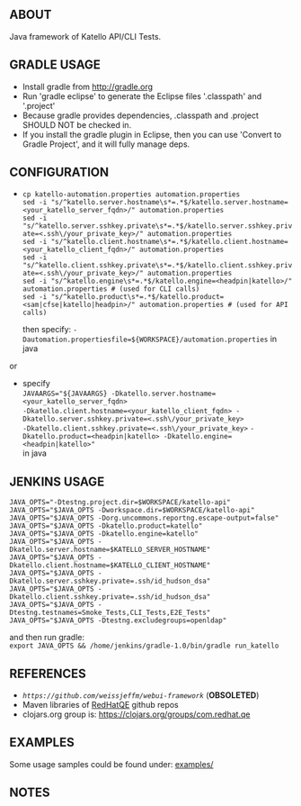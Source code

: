 ## ABOUT
Java framework of Katello API/CLI Tests.

## GRADLE USAGE
* Install gradle from http://gradle.org
* Run 'gradle eclipse' to generate the Eclipse files '.classpath' and '.project'
* Because gradle provides dependencies, .classpath and .project SHOULD NOT be checked in.
* If you install the gradle plugin in Eclipse, then you can use 'Convert to Gradle Project', and it will fully manage deps.

## CONFIGURATION
* `cp katello-automation.properties automation.properties`  
  `sed -i "s/^katello.server.hostname\s*=.*$/katello.server.hostname=<your_katello_server_fqdn>/" automation.properties`  
  `sed -i "s/^katello.server.sshkey.private\s*=.*$/katello.server.sshkey.private=<.ssh\/your_private_key>/" automation.properties`  
  `sed -i "s/^katello.client.hostname\s*=.*$/katello.client.hostname=<your_katello_client_fqdn>/" automation.properties`  
  `sed -i "s/^katello.client.sshkey.private\s*=.*$/katello.client.sshkey.private=<.ssh\/your_private_key>/" automation.properties`    
  `sed -i "s/^katello.engine\s*=.*$/katello.engine=<headpin|katello>/" automation.properties # (used for CLI calls)`  
  `sed -i "s/^katello.product\s*=.*$/katello.product=<sam|cfse|katello|headpin>/" automation.properties # (used for API calls)`  
  
  then specify: `-Dautomation.propertiesfile=${WORKSPACE}/automation.properties` in java  

or

* specify  
  `JAVAARGS="${JAVAARGS} -Dkatello.server.hostname=<your_katello_server_fqdn>`  
  `-Dkatello.client.hostname=<your_katello_client_fqdn> -Dkatello.server.sshkey.private=<.ssh\/your_private_key>`  
  `-Dkatello.client.sshkey.private=<.ssh\/your_private_key>`
  `-Dkatello.product=<headpin|katello> -Dkatello.engine=<headpin|katello>"`  
  in java

## JENKINS USAGE
`JAVA_OPTS="-Dtestng.project.dir=$WORKSPACE/katello-api"`  
`JAVA_OPTS="$JAVA_OPTS -Dworkspace.dir=$WORKSPACE/katello-api"`  
`JAVA_OPTS="$JAVA_OPTS -Dorg.uncommons.reportng.escape-output=false"`  
`JAVA_OPTS="$JAVA_OPTS -Dkatello.product=katello"`  
`JAVA_OPTS="$JAVA_OPTS -Dkatello.engine=katello"`  
`JAVA_OPTS="$JAVA_OPTS -Dkatello.server.hostname=$KATELLO_SERVER_HOSTNAME"`  
`JAVA_OPTS="$JAVA_OPTS -Dkatello.client.hostname=$KATELLO_CLIENT_HOSTNAME"`  
`JAVA_OPTS="$JAVA_OPTS -Dkatello.server.sshkey.private=.ssh/id_hudson_dsa"`  
`JAVA_OPTS="$JAVA_OPTS -Dkatello.client.sshkey.private=.ssh/id_hudson_dsa"`  
`JAVA_OPTS="$JAVA_OPTS -Dtestng.testnames=Smoke_Tests,CLI_Tests,E2E_Tests"`  
`JAVA_OPTS="$JAVA_OPTS -Dtestng.excludegroups=openldap"`  

and then run gradle:  
`export JAVA_OPTS && /home/jenkins/gradle-1.0/bin/gradle run_katello`  

## REFERENCES
* _`https://github.com/weissjeffm/webui-framework`_ (**OBSOLETED**)  
* Maven libraries of [RedHatQE](https://github.com/RedHatQE) github repos  
* clojars.org group is: https://clojars.org/groups/com.redhat.qe

## EXAMPLES
Some usage samples could be found under: [examples/](https://github.com/gkhachik/katello-api/tree/master/src/examples)

## NOTES

